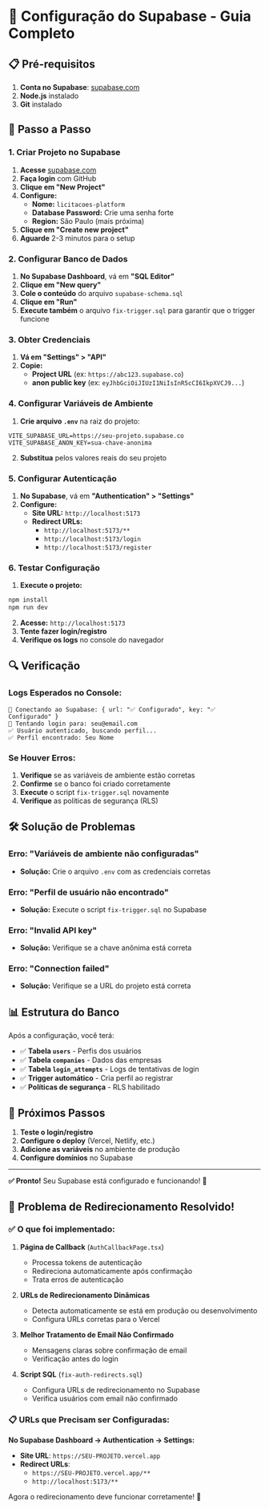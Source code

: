 # 🚀 Configuração do Supabase - Guia Completo

## 📋 Pré-requisitos

1. **Conta no Supabase**: [supabase.com](https://supabase.com)
2. **Node.js** instalado
3. **Git** instalado

## 🔧 Passo a Passo

### 1. Criar Projeto no Supabase

1. **Acesse** [supabase.com](https://supabase.com)
2. **Faça login** com GitHub
3. **Clique em "New Project"**
4. **Configure:**
   - **Nome:** `licitacoes-platform`
   - **Database Password:** Crie uma senha forte
   - **Region:** São Paulo (mais próxima)
5. **Clique em "Create new project"**
6. **Aguarde** 2-3 minutos para o setup

### 2. Configurar Banco de Dados

1. **No Supabase Dashboard**, vá em **"SQL Editor"**
2. **Clique em "New query"**
3. **Cole o conteúdo** do arquivo `supabase-schema.sql`
4. **Clique em "Run"**
5. **Execute também** o arquivo `fix-trigger.sql` para garantir que o trigger funcione

### 3. Obter Credenciais

1. **Vá em "Settings" > "API"**
2. **Copie:**
   - **Project URL** (ex: `https://abc123.supabase.co`)
   - **anon public key** (ex: `eyJhbGciOiJIUzI1NiIsInR5cCI6IkpXVCJ9...`)

### 4. Configurar Variáveis de Ambiente

1. **Crie arquivo `.env`** na raiz do projeto:
```env
VITE_SUPABASE_URL=https://seu-projeto.supabase.co
VITE_SUPABASE_ANON_KEY=sua-chave-anonima
```

2. **Substitua** pelos valores reais do seu projeto

### 5. Configurar Autenticação

1. **No Supabase**, vá em **"Authentication" > "Settings"**
2. **Configure:**
   - **Site URL:** `http://localhost:5173`
   - **Redirect URLs:** 
     - `http://localhost:5173/**`
     - `http://localhost:5173/login`
     - `http://localhost:5173/register`

### 6. Testar Configuração

1. **Execute o projeto:**
```bash
npm install
npm run dev
```

2. **Acesse:** `http://localhost:5173`
3. **Tente fazer login/registro**
4. **Verifique os logs** no console do navegador

## 🔍 Verificação

### Logs Esperados no Console:

```
🔗 Conectando ao Supabase: { url: "✅ Configurado", key: "✅ Configurado" }
🔐 Tentando login para: seu@email.com
✅ Usuário autenticado, buscando perfil...
✅ Perfil encontrado: Seu Nome
```

### Se Houver Erros:

1. **Verifique** se as variáveis de ambiente estão corretas
2. **Confirme** se o banco foi criado corretamente
3. **Execute** o script `fix-trigger.sql` novamente
4. **Verifique** as políticas de segurança (RLS)

## 🛠️ Solução de Problemas

### Erro: "Variáveis de ambiente não configuradas"
- **Solução:** Crie o arquivo `.env` com as credenciais corretas

### Erro: "Perfil de usuário não encontrado"
- **Solução:** Execute o script `fix-trigger.sql` no Supabase

### Erro: "Invalid API key"
- **Solução:** Verifique se a chave anônima está correta

### Erro: "Connection failed"
- **Solução:** Verifique se a URL do projeto está correta

## 📊 Estrutura do Banco

Após a configuração, você terá:

- ✅ **Tabela `users`** - Perfis dos usuários
- ✅ **Tabela `companies`** - Dados das empresas
- ✅ **Tabela `login_attempts`** - Logs de tentativas de login
- ✅ **Trigger automático** - Cria perfil ao registrar
- ✅ **Políticas de segurança** - RLS habilitado

## 🚀 Próximos Passos

1. **Teste o login/registro**
2. **Configure o deploy** (Vercel, Netlify, etc.)
3. **Adicione as variáveis** no ambiente de produção
4. **Configure domínios** no Supabase

---

**✅ Pronto!** Seu Supabase está configurado e funcionando! 🎉 

## 🎯 Problema de Redirecionamento Resolvido!

### ✅ O que foi implementado:

1. **Página de Callback** (`AuthCallbackPage.tsx`)
   - Processa tokens de autenticação
   - Redireciona automaticamente após confirmação
   - Trata erros de autenticação

2. **URLs de Redirecionamento Dinâmicas**
   - Detecta automaticamente se está em produção ou desenvolvimento
   - Configura URLs corretas para o Vercel

3. **Melhor Tratamento de Email Não Confirmado**
   - Mensagens claras sobre confirmação de email
   - Verificação antes do login

4. **Script SQL** (`fix-auth-redirects.sql`)
   - Configura URLs de redirecionamento no Supabase
   - Verifica usuários com email não confirmado

### 📋 URLs que Precisam ser Configuradas:

**No Supabase Dashboard → Authentication → Settings:**
- **Site URL**: `https://SEU-PROJETO.vercel.app`
- **Redirect URLs**: 
  - `https://SEU-PROJETO.vercel.app/**`
  - `http://localhost:5173/**`

Agora o redirecionamento deve funcionar corretamente! 🎯 